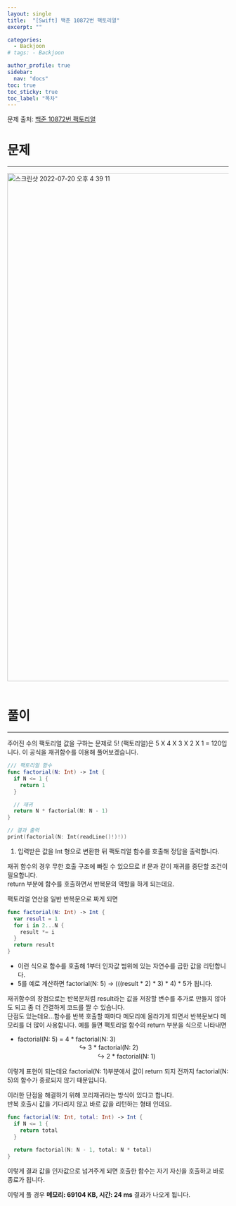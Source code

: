 ```yaml
---
layout: single
title:  "[Swift] 백준 10872번 팩토리얼"
excerpt: ""

categories:
  - Backjoon
# tags: - Backjoon

author_profile: true
sidebar:
  nav: "docs"
toc: true
toc_sticky: true
toc_label: "목차"
---
```

문제 출처: [백준 10872번 팩토리얼](https://www.acmicpc.net/problem/10872)

# 문제
---
<img width="1153" alt="스크린샷 2022-07-20 오후 4 39 11" src="https://user-images.githubusercontent.com/60169777/179924947-3624a449-3f93-4c29-a91c-0c2835fbbf5e.png">
<br><br>

# 풀이
---
주어진 수의 팩토리얼 값을 구하는 문제로 5! (팩토리얼)은 5 X 4 X 3 X 2 X 1 = 120입니다. 이 공식을 재귀함수를 이용해 풀어보겠습니다.

```swift
/// 팩토리얼 함수
func factorial(N: Int) -> Int {
  if N <= 1 {
    return 1
  }

  // 재귀
  return N * factorial(N: N - 1)
}

// 결과 출력
print(factorial(N: Int(readLine()!)!))
```

1. 입력받은 값을 Int 형으로 변환한 뒤 팩토리얼 함수를 호출해 정답을 출력합니다.

재귀 함수의 경우 무한 호출 구조에 빠질 수 있으므로 if 문과 같이 재귀를 중단할 조건이 필요합니다.  
return 부분에 함수를 호출하면서 반복문의 역할을 하게 되는데요.

팩토리얼 연산을 일반 반복문으로 짜게 되면
```swift
func factorial(N: Int) -> Int {
  var result = 1
  for i in 2...N {
    result *= i
  }
  return result
}
```
- 이런 식으로 함수를 호출해 1부터 인자값 범위에 있는 자연수를 곱한 값을 리턴합니다.  
- 5를 예로 계산하면 factorial(N: 5) -> (((result * 2) * 3) * 4) * 5가 됩니다.  

재귀함수의 장점으로는 반복문처럼 result라는 값을 저장할 변수를 추가로 만들지 않아도 되고 좀 더 간결하게 코드를 짤 수 있습니다.  
단점도 있는데요...함수를 반복 호출할 때마다 메모리에 올라가게 되면서 반복문보다 메모리를 더 많이 사용합니다.
예를 들면 팩토리얼 함수의 return 부분을 식으로 나타내면  
- factorial(N: 5) = 4 * factorial(N: 3)  
　　　　　　　　　　↪︎ 3 * factorial(N: 2)  
　　　　　　　　　　　　　↪︎ 2 * factorial(N: 1)  

이렇게 표현이 되는데요 factorial(N: 1)부분에서 값이 return 되지 전까지 factorial(N: 5)의 함수가 종료되지 않기 때문입니다.

이러한 단점을 해결하기 위해 꼬리재귀라는 방식이 있다고 합니다.  
반복 호출시 값을 기다리지 않고 바로 값을 리턴하는 형태 인데요.  
```swift
func factorial(N: Int, total: Int) -> Int {
  if N <= 1 {
    return total
  }
    
  return factorial(N: N - 1, total: N * total)
}
```
이렇게 결과 값을 인자값으로 넘겨주게 되면 호출한 함수는 자기 자신을 호출하고 바로 종료가 됩니다.

이렇게 풀 경우 **메모리: 69104 KB, 시간: 24 ms** 결과가 나오게 됩니다.